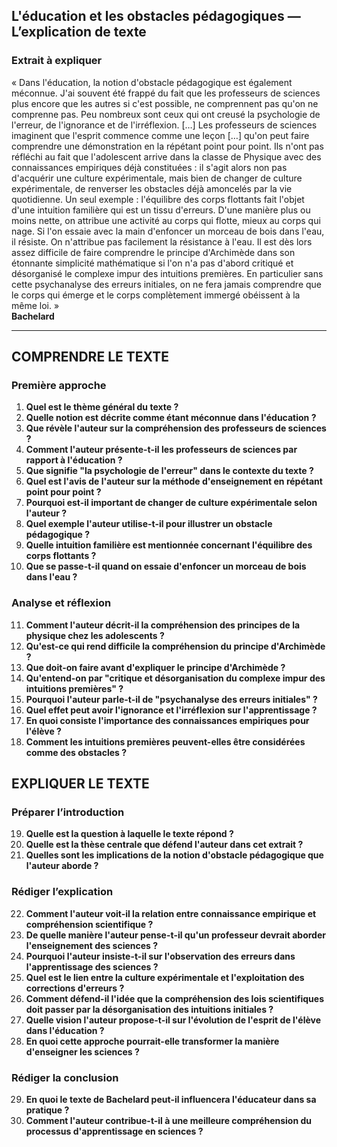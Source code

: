 ## L'éducation et les obstacles pédagogiques — L’explication de texte

### Extrait à expliquer
« Dans l'éducation, la notion d'obstacle pédagogique est également méconnue. J'ai souvent été frappé du fait que les professeurs de sciences plus encore que les autres si c'est possible, ne comprennent pas qu'on ne comprenne pas. Peu nombreux sont ceux qui ont creusé la psychologie de l'erreur, de l'ignorance et de l'irréflexion. […] Les professeurs de sciences imaginent que l'esprit commence comme une leçon […] qu'on peut faire comprendre une démonstration en la répétant point pour point. Ils n'ont pas réfléchi au fait que l'adolescent arrive dans la classe de Physique avec des connaissances empiriques déjà constituées : il s'agit alors non pas d'acquérir une culture expérimentale, mais bien de changer de culture expérimentale, de renverser les obstacles déjà amoncelés par la vie quotidienne. Un seul exemple : l'équilibre des corps flottants fait l'objet d'une intuition familière qui est un tissu d'erreurs. D'une manière plus ou moins nette, on attribue une activité au corps qui flotte, mieux au corps qui nage. Si l'on essaie avec la main d'enfoncer un morceau de bois dans l'eau, il résiste. On n'attribue pas facilement la résistance à l'eau. Il est dès lors assez difficile de faire comprendre le principe d'Archimède dans son étonnante simplicité mathématique si l'on n'a pas d'abord critiqué et désorganisé le complexe impur des intuitions premières. En particulier sans cette psychanalyse des erreurs initiales, on ne fera jamais comprendre que le corps qui émerge et le corps complètement immergé obéissent à la même loi. »  
**Bachelard**

---

## COMPRENDRE LE TEXTE

### Première approche

1. **Quel est le thème général du texte ?**  
2. **Quelle notion est décrite comme étant méconnue dans l'éducation ?**  
3. **Que révèle l'auteur sur la compréhension des professeurs de sciences ?**  
4. **Comment l'auteur présente-t-il les professeurs de sciences par rapport à l'éducation ?**  
5. **Que signifie "la psychologie de l'erreur" dans le contexte du texte ?**  
6. **Quel est l'avis de l'auteur sur la méthode d'enseignement en répétant point pour point ?**  
7. **Pourquoi est-il important de changer de culture expérimentale selon l'auteur ?**  
8. **Quel exemple l'auteur utilise-t-il pour illustrer un obstacle pédagogique ?**  
9. **Quelle intuition familière est mentionnée concernant l'équilibre des corps flottants ?**  
10. **Que se passe-t-il quand on essaie d'enfoncer un morceau de bois dans l'eau ?**  

### Analyse et réflexion

11. **Comment l'auteur décrit-il la compréhension des principes de la physique chez les adolescents ?**  
12. **Qu'est-ce qui rend difficile la compréhension du principe d'Archimède ?**  
13. **Que doit-on faire avant d'expliquer le principe d'Archimède ?**  
14. **Qu'entend-on par "critique et désorganisation du complexe impur des intuitions premières" ?**  
15. **Pourquoi l'auteur parle-t-il de "psychanalyse des erreurs initiales" ?**  
16. **Quel effet peut avoir l'ignorance et l'irréflexion sur l'apprentissage ?**  
17. **En quoi consiste l'importance des connaissances empiriques pour l'élève ?**  
18. **Comment les intuitions premières peuvent-elles être considérées comme des obstacles ?**  

## EXPLIQUER LE TEXTE

### Préparer l’introduction

19. **Quelle est la question à laquelle le texte répond ?**  
20. **Quelle est la thèse centrale que défend l'auteur dans cet extrait ?**  
21. **Quelles sont les implications de la notion d'obstacle pédagogique que l'auteur aborde ?**  

### Rédiger l’explication

22. **Comment l'auteur voit-il la relation entre connaissance empirique et compréhension scientifique ?**  
23. **De quelle manière l'auteur pense-t-il qu'un professeur devrait aborder l'enseignement des sciences ?**  
24. **Pourquoi l'auteur insiste-t-il sur l'observation des erreurs dans l'apprentissage des sciences ?**  
25. **Quel est le lien entre la culture expérimentale et l'exploitation des corrections d'erreurs ?**  
26. **Comment défend-il l'idée que la compréhension des lois scientifiques doit passer par la désorganisation des intuitions initiales ?**  
27. **Quelle vision l'auteur propose-t-il sur l'évolution de l'esprit de l'élève dans l'éducation ?**  
28. **En quoi cette approche pourrait-elle transformer la manière d'enseigner les sciences ?**  

### Rédiger la conclusion

29. **En quoi le texte de Bachelard peut-il influencera l'éducateur dans sa pratique ?**  
30. **Comment l'auteur contribue-t-il à une meilleure compréhension du processus d'apprentissage en sciences ?**  